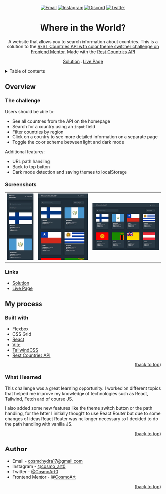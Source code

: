 <div id="top"></div>

<div align="center">
<a href="mailto:cosmohydra17@gmail.com"><img src="https://img.shields.io/badge/Gmail-D14836?style=for-the-badge&logo=gmail&logoColor=white" alt="Email"></img></a>
<a href="https://www.instagram.com/cosmo_art0/"><img src="https://img.shields.io/badge/Instagram-E4405F?style=for-the-badge&logo=instagram&logoColor=white" alt="Instagram" /></a>
<a href="https://www.discord.com/users/734087835472232559/"><img src="https://img.shields.io/badge/Discord-7289DA?style=for-the-badge&logo=discord&logoColor=white" alt="Discord" /></a>
<a href="https://twitter.com/CosmoArt0"><img src="https://img.shields.io/badge/Twitter-1DA1F2?style=for-the-badge&logo=twitter&logoColor=white" alt="Twitter" /></a>

# Where in the World?

A website that allows you to search information about countries. This is a solution to the [REST Countries API with color theme switcher challenge on Frontend Mentor](https://www.frontendmentor.io/challenges/rest-countries-api-with-color-theme-switcher-5cacc469fec04111f7b848ca). Made with the [Rest Countries API](https://restcountries.com)

[Solution][solution-url] . [Live Page][live-page]

</div>

<details>
<summary>Table of contents</summary>

-   [Overview](#overview)
    -   [The challenge](#the-challenge)
    -   [Screenshots](#screenshots)
    -   [Links](#links)
-   [My process](#my-process)
    -   [Built with](#built-with)
    -   [What I learned](#what-i-learned)
-   [Author](#author)

</details>

## Overview

### The challenge

Users should be able to:

-   See all countries from the API on the homepage
-   Search for a country using an `input` field
-   Filter countries by region
-   Click on a country to see more detailed information on a separate page
-   Toggle the color scheme between light and dark mode

Additional features:

-   URL path handling
-   Back to top button
-   Dark mode detection and saving themes to localStorage

### Screenshots

<table>
        <tr>
		    <td>
                <img src="./screenshots/mobile.webp"
                    alt="Mobile solution" width="100%" title="Mobile solution"  />
            </td>
			            <td>
                <img src="./screenshots/tablet.webp"
                    alt="Tablet solution" width="100%" title="Tablet solution"/>
            </td>
            <td>
                <img src="./screenshots/desktop.webp"
                    alt="Desktop solution" width="100%" title="Desktop solution"/>
            </td>
        </tr>
</table>

### Links

-   [Solution][solution-url]
-   [Live Page][live-page]

## My process

### Built with

-   Flexbox
-   CSS Grid
-   [React](https://reactjs.org/)
-   [Vite](https://vitejs.dev)
-   [TailwindCSS](https://tailwindcss.com)
-   [Rest Countries API](https://restcountries.com)

<p align="right">(<a href="#top">back to top</a>)</p>

### What I learned

This challenge was a great learning opportunity. I worked on different topics that helped me improve my knowledge of technologies such as React, Tailwind, Fetch and of course JS.

I also added some new features like the theme switch button or the path handling, for the latter I initially thought to use React Router but due to some changes of ideas React Router was no longer necessary so I decided to do the path handling with vanilla JS.

<p align="right">(<a href="#top">back to top</a>)</p>

## Author

-   Email - [cosmohydra17@gmail.com](mailto:cosmohydra17@gmail.com)
-   Instagram - [@cosmo_art0](https://www.instagram.com/cosmo_art0/)
-   Twitter - [@CosmoArt0](https://twitter.com/cosmoart0)
-   Frontend Mentor - [@CosmoArt](https://www.frontendmentor.io/profile/cosmoart)

<p align="right">(<a href="#top">back to top</a>)</p>

[live-page]: https://where-world.vercel.app
[solution-url]: https://www.frontendmentor.io/solutions/where-in-the-world-solution-_B3wLmeKnR
